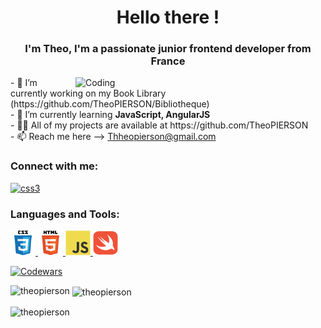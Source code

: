 <h1 align="center">Hello there !</h1>
<h3 align="center">I'm Theo, I'm a passionate junior frontend developer from France</h3>
<img
  align="right"
  alt="Coding"
  width="400"
  src="https://www.inventateq.com/assets/python/small.gif"
/>
- 🔭 I’m currently working on my Book Library (https://github.com/TheoPIERSON/Bibliotheque) <br> - 🌱 I’m
currently learning <strong>JavaScript, AngularJS</strong> <br> - 👨‍💻 All of my projects are available at
https://github.com/TheoPIERSON <br> - 📫 Reach me here --> <a href="mailto:thheopierson@gmail.com">Thheopierson@gmail.com</a>

<h3 align="left">Connect with me:</h3>
<a href="https://www.linkedin.com/in/theo-pierson-5bab87216/"><img
      src="https://static.vecteezy.com/system/resources/previews/018/930/587/original/linkedin-logo-linkedin-icon-transparent-free-png.png"
      alt="css3"
      width="50"
      height="50"
    /></a>

<h3 align="left">Languages and Tools:</h3>
<p align="left">
  <a href="https://www.w3schools.com/css/" target="_blank" rel="noreferrer">
    <img
      src="https://raw.githubusercontent.com/devicons/devicon/master/icons/css3/css3-original-wordmark.svg"
      alt="css3"
      width="40"
      height="40"
    />
  </a>
  <a href="https://www.w3.org/html/" target="_blank" rel="noreferrer">
    <img
      src="https://raw.githubusercontent.com/devicons/devicon/master/icons/html5/html5-original-wordmark.svg"
      alt="html5"
      width="40"
      height="40"
    />
  </a>
  <a href="https://developer.mozilla.org/en-US/docs/Web/JavaScript" target="_blank" rel="noreferrer">
    <img
      src="https://raw.githubusercontent.com/devicons/devicon/master/icons/javascript/javascript-original.svg"
      alt="javascript"
      width="40"
      height="40"
    />
  </a>
  <a href="https://developer.apple.com/swift/" target="_blank" rel="noreferrer">
    <img
      src="https://raw.githubusercontent.com/devicons/devicon/master/icons/swift/swift-original.svg"
      alt="swift"
      width="40"
      height="40"
    />
  </a>
  
  [![Codewars](https://www.codewars.com/users/TheoPIERSON/badges/large)](https://www.codewars.com/users/TheoPIERSON)
  
</p>
<p><img align="left" src="https://github-readme-stats.vercel.app/api/top-langs?username=theopierson&show_icons=true&locale=en&layout=compact" alt="theopierson" /></p>

<p>&nbsp;<img align="center" src="https://github-readme-stats.vercel.app/api?username=theopierson&show_icons=true&locale=en" alt="theopierson" /></p>

<p><img align="center" src="https://github-readme-streak-stats.herokuapp.com/?user=theopierson&" alt="theopierson" /></p>

